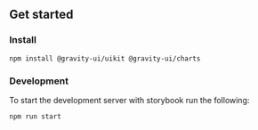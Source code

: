 ## Get started

### Install

```shell
npm install @gravity-ui/uikit @gravity-ui/charts
```

### Development

To start the development server with storybook run the following:

```shell
npm run start
```
